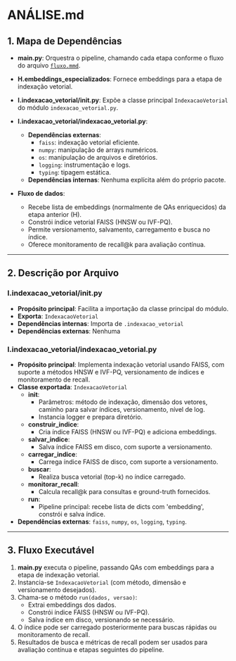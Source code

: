 # ANÁLISE.md

## 1. Mapa de Dependências

- **main.py**: Orquestra o pipeline, chamando cada etapa conforme o fluxo do arquivo [`fluxo.mmd`](../docs/fluxo.mmd).
- **H.embeddings_especializados**: Fornece embeddings para a etapa de indexação vetorial.
- **I.indexacao_vetorial/__init__.py**: Expõe a classe principal `IndexacaoVetorial` do módulo `indexacao_vetorial.py`.
- **I.indexacao_vetorial/indexacao_vetorial.py**:
  - **Dependências externas**:
    - `faiss`: indexação vetorial eficiente.
    - `numpy`: manipulação de arrays numéricos.
    - `os`: manipulação de arquivos e diretórios.
    - `logging`: instrumentação e logs.
    - `typing`: tipagem estática.
  - **Dependências internas**: Nenhuma explícita além do próprio pacote.

- **Fluxo de dados**:
  - Recebe lista de embeddings (normalmente de QAs enriquecidos) da etapa anterior (H).
  - Constrói índice vetorial FAISS (HNSW ou IVF-PQ).
  - Permite versionamento, salvamento, carregamento e busca no índice.
  - Oferece monitoramento de recall@k para avaliação contínua.

---

## 2. Descrição por Arquivo

### I.indexacao_vetorial/__init__.py

- **Propósito principal**: Facilita a importação da classe principal do módulo.
- **Exporta**: `IndexacaoVetorial`
- **Dependências internas**: Importa de `.indexacao_vetorial`
- **Dependências externas**: Nenhuma

### I.indexacao_vetorial/indexacao_vetorial.py

- **Propósito principal**: Implementa indexação vetorial usando FAISS, com suporte a métodos HNSW e IVF-PQ, versionamento de índices e monitoramento de recall.
- **Classe exportada**: `IndexacaoVetorial`
  - **__init__**: 
    - Parâmetros: método de indexação, dimensão dos vetores, caminho para salvar índices, versionamento, nível de log.
    - Instancia logger e prepara diretório.
  - **construir_indice**:
    - Cria índice FAISS (HNSW ou IVF-PQ) e adiciona embeddings.
  - **salvar_indice**:
    - Salva índice FAISS em disco, com suporte a versionamento.
  - **carregar_indice**:
    - Carrega índice FAISS de disco, com suporte a versionamento.
  - **buscar**:
    - Realiza busca vetorial (top-k) no índice carregado.
  - **monitorar_recall**:
    - Calcula recall@k para consultas e ground-truth fornecidos.
  - **run**:
    - Pipeline principal: recebe lista de dicts com 'embedding', constrói e salva índice.
- **Dependências externas**: `faiss`, `numpy`, `os`, `logging`, `typing`.

---

## 3. Fluxo Executável

1. **main.py** executa o pipeline, passando QAs com embeddings para a etapa de indexação vetorial.
2. Instancia-se `IndexacaoVetorial` (com método, dimensão e versionamento desejados).
3. Chama-se o método `run(dados, versao)`:
   - Extrai embeddings dos dados.
   - Constrói índice FAISS (HNSW ou IVF-PQ).
   - Salva índice em disco, versionando se necessário.
4. O índice pode ser carregado posteriormente para buscas rápidas ou monitoramento de recall.
5. Resultados de busca e métricas de recall podem ser usados para avaliação contínua e etapas seguintes do pipeline.
